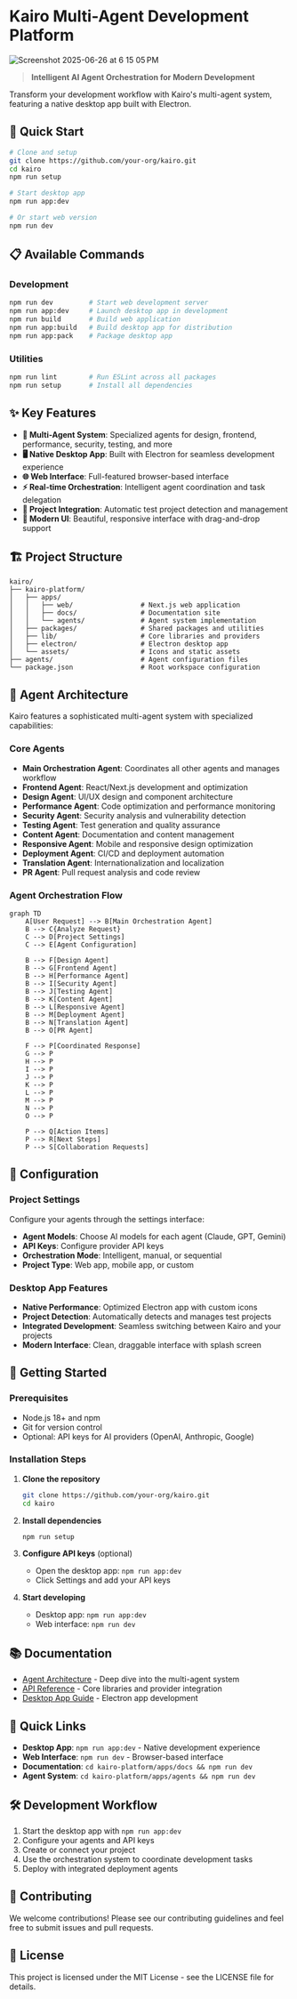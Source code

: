 # Kairo Multi-Agent Development Platform
![Screenshot 2025-06-26 at 6 15 05 PM](https://github.com/user-attachments/assets/99a110fd-4373-4ffd-bf36-75773ad7f10a)

> **Intelligent AI Agent Orchestration for Modern Development**

Transform your development workflow with Kairo's multi-agent system, featuring a native desktop app built with Electron.

## 🚀 Quick Start

```bash
# Clone and setup
git clone https://github.com/your-org/kairo.git
cd kairo
npm run setup

# Start desktop app
npm run app:dev

# Or start web version
npm run dev
```

## 📋 Available Commands

### Development
```bash
npm run dev         # Start web development server
npm run app:dev     # Launch desktop app in development
npm run build       # Build web application
npm run app:build   # Build desktop app for distribution
npm run app:pack    # Package desktop app
```

### Utilities
```bash
npm run lint        # Run ESLint across all packages
npm run setup       # Install all dependencies
```

## ✨ Key Features

- **🤖 Multi-Agent System**: Specialized agents for design, frontend, performance, security, testing, and more
- **🖥️ Native Desktop App**: Built with Electron for seamless development experience  
- **🌐 Web Interface**: Full-featured browser-based interface
- **⚡ Real-time Orchestration**: Intelligent agent coordination and task delegation
- **🔧 Project Integration**: Automatic test project detection and management
- **🎨 Modern UI**: Beautiful, responsive interface with drag-and-drop support

## 🏗️ Project Structure

```
kairo/
├── kairo-platform/
│   ├── apps/
│   │   ├── web/                 # Next.js web application
│   │   ├── docs/                # Documentation site
│   │   └── agents/              # Agent system implementation
│   ├── packages/                # Shared packages and utilities
│   ├── lib/                     # Core libraries and providers
│   ├── electron/                # Electron desktop app
│   └── assets/                  # Icons and static assets
├── agents/                      # Agent configuration files
└── package.json                 # Root workspace configuration
```

## 🎯 Agent Architecture

Kairo features a sophisticated multi-agent system with specialized capabilities:

### Core Agents
- **Main Orchestration Agent**: Coordinates all other agents and manages workflow
- **Frontend Agent**: React/Next.js development and optimization
- **Design Agent**: UI/UX design and component architecture
- **Performance Agent**: Code optimization and performance monitoring
- **Security Agent**: Security analysis and vulnerability detection
- **Testing Agent**: Test generation and quality assurance
- **Content Agent**: Documentation and content management
- **Responsive Agent**: Mobile and responsive design optimization
- **Deployment Agent**: CI/CD and deployment automation
- **Translation Agent**: Internationalization and localization
- **PR Agent**: Pull request analysis and code review

### Agent Orchestration Flow

```mermaid
graph TD
    A[User Request] --> B[Main Orchestration Agent]
    B --> C{Analyze Request}
    C --> D[Project Settings]
    C --> E[Agent Configuration]
    
    B --> F[Design Agent]
    B --> G[Frontend Agent]
    B --> H[Performance Agent]
    B --> I[Security Agent]
    B --> J[Testing Agent]
    B --> K[Content Agent]
    B --> L[Responsive Agent]
    B --> M[Deployment Agent]
    B --> N[Translation Agent]
    B --> O[PR Agent]
    
    F --> P[Coordinated Response]
    G --> P
    H --> P
    I --> P
    J --> P
    K --> P
    L --> P
    M --> P
    N --> P
    O --> P
    
    P --> Q[Action Items]
    P --> R[Next Steps]
    P --> S[Collaboration Requests]
```

## 🔧 Configuration

### Project Settings
Configure your agents through the settings interface:
- **Agent Models**: Choose AI models for each agent (Claude, GPT, Gemini)
- **API Keys**: Configure provider API keys
- **Orchestration Mode**: Intelligent, manual, or sequential
- **Project Type**: Web app, mobile app, or custom

### Desktop App Features
- **Native Performance**: Optimized Electron app with custom icons
- **Project Detection**: Automatically detects and manages test projects
- **Integrated Development**: Seamless switching between Kairo and your projects
- **Modern Interface**: Clean, draggable interface with splash screen

## 🚀 Getting Started

### Prerequisites
- Node.js 18+ and npm
- Git for version control
- Optional: API keys for AI providers (OpenAI, Anthropic, Google)

### Installation Steps

1. **Clone the repository**
   ```bash
   git clone https://github.com/your-org/kairo.git
   cd kairo
   ```

2. **Install dependencies**
   ```bash
   npm run setup
   ```

3. **Configure API keys** (optional)
   - Open the desktop app: `npm run app:dev`
   - Click Settings and add your API keys

4. **Start developing**
   - Desktop app: `npm run app:dev`
   - Web interface: `npm run dev`

## 📚 Documentation

- [Agent Architecture](./kairo-platform/apps/docs/) - Deep dive into the multi-agent system
- [API Reference](./kairo-platform/lib/) - Core libraries and provider integration
- [Desktop App Guide](./kairo-platform/electron/) - Electron app development

## 🔗 Quick Links

- **Desktop App**: `npm run app:dev` - Native development experience
- **Web Interface**: `npm run dev` - Browser-based interface  
- **Documentation**: `cd kairo-platform/apps/docs && npm run dev`
- **Agent System**: `cd kairo-platform/apps/agents && npm run dev`

## 🛠️ Development Workflow

1. Start the desktop app with `npm run app:dev`
2. Configure your agents and API keys
3. Create or connect your project
4. Use the orchestration system to coordinate development tasks
5. Deploy with integrated deployment agents

## 🤝 Contributing

We welcome contributions! Please see our contributing guidelines and feel free to submit issues and pull requests.

## 📄 License

This project is licensed under the MIT License - see the LICENSE file for details.
